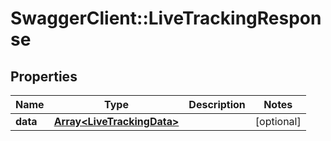 # SwaggerClient::LiveTrackingResponse

## Properties
Name | Type | Description | Notes
------------ | ------------- | ------------- | -------------
**data** | [**Array&lt;LiveTrackingData&gt;**](LiveTrackingData.md) |  | [optional] 


